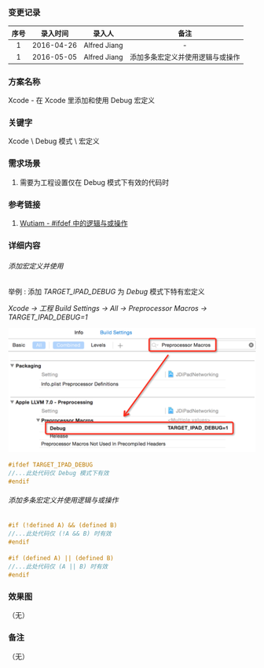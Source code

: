 ### 变更记录

| 序号 | 录入时间 | 录入人 | 备注 |
|:--------:|:--------:|:--------:|:--------:|
| 1 | 2016-04-26 | Alfred Jiang | - |
| 1 | 2016-05-05 | Alfred Jiang | 添加多条宏定义并使用逻辑与或操作 |

### 方案名称

Xcode - 在 Xcode 里添加和使用 Debug 宏定义

### 关键字

Xcode \ Debug 模式 \ 宏定义

### 需求场景

1. 需要为工程设置仅在 Debug 模式下有效的代码时

### 参考链接
1. [Wutiam - #ifdef 中的逻辑与或操作](http://wutiam.net/notes/109)

### 详细内容

###### 添加宏定义并使用

举例 : 添加 *TARGET_IPAD_DEBUG* 为 *Debug* 模式下特有宏定义

*Xcode -> 工程 Build Settings -> All -> Preprocessor Macros -> TARGET_IPAD_DEBUG=1*

![Image](Images/Image_00176_00001.png)

```objectivec
#ifdef TARGET_IPAD_DEBUG
//...此处代码仅 Debug 模式下有效
#endif
```

###### 添加多条宏定义并使用逻辑与或操作

```objectivec
#if (!defined A) && (defined B)
//...此处代码仅 (!A && B) 时有效
#endif

#if (defined A) || (defined B)
//...此处代码仅 (A || B) 时有效
#endif
```

### 效果图
（无）

### 备注
（无）